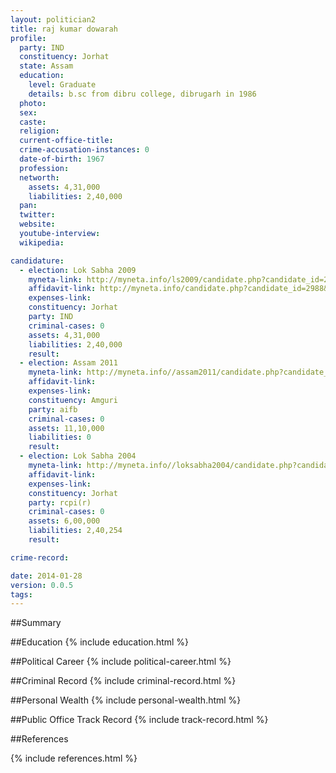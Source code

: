```yaml
---
layout: politician2
title: raj kumar dowarah
profile: 
  party: IND
  constituency: Jorhat
  state: Assam
  education: 
    level: Graduate
    details: b.sc from dibru college, dibrugarh in 1986
  photo: 
  sex: 
  caste: 
  religion: 
  current-office-title: 
  crime-accusation-instances: 0
  date-of-birth: 1967
  profession: 
  networth: 
    assets: 4,31,000
    liabilities: 2,40,000
  pan: 
  twitter: 
  website: 
  youtube-interview: 
  wikipedia: 

candidature: 
  - election: Lok Sabha 2009
    myneta-link: http://myneta.info/ls2009/candidate.php?candidate_id=2988
    affidavit-link: http://myneta.info/candidate.php?candidate_id=2988&scan=original
    expenses-link: 
    constituency: Jorhat 
    party: IND
    criminal-cases: 0
    assets: 4,31,000
    liabilities: 2,40,000
    result:  
  - election: Assam 2011
    myneta-link: http://myneta.info//assam2011/candidate.php?candidate_id=142
    affidavit-link: 
    expenses-link: 
    constituency: Amguri 
    party: aifb
    criminal-cases: 0
    assets: 11,10,000
    liabilities: 0
    result:  
  - election: Lok Sabha 2004
    myneta-link: http://myneta.info//loksabha2004/candidate.php?candidate_id=356
    affidavit-link: 
    expenses-link: 
    constituency: Jorhat 
    party: rcpi(r)
    criminal-cases: 0
    assets: 6,00,000
    liabilities: 2,40,254
    result:  

crime-record: 

date: 2014-01-28
version: 0.0.5
tags: 
---
```

##Summary


##Education
{% include education.html %}


##Political Career
{% include political-career.html %}


##Criminal Record
{% include criminal-record.html %}


##Personal Wealth
{% include personal-wealth.html %}


##Public Office Track Record
{% include track-record.html %}


##References


{% include references.html %}